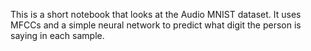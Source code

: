 This is a short notebook that looks at the Audio MNIST dataset. It uses MFCCs and a simple neural network to predict what digit the person is saying in each sample. 

